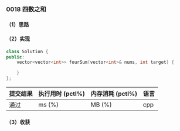 ### 0018 四数之和

#### （1）思路

#### （2）实现

```cpp
class Solution {
public:
    vector<vector<int>> fourSum(vector<int>& nums, int target) {

    }
};
```

| 提交结果 | 执行用时 (pctl%) | 内存消耗 (pctl%) | 语言 |
|:---------|:-----------------|:-----------------|:-----|
| 通过     |  ms (%)   |  MB (%)  | cpp  |

#### （3）收获
